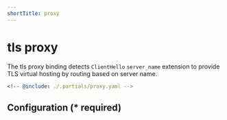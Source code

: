 ```yaml
---
shortTitle: proxy
---
```


# tls proxy

The tls proxy binding detects `ClientHello` `server_name` extension to provide TLS virtual hosting by routing based on server name.

```yaml {3}
<!-- @include: ./.partials/proxy.yaml -->
```

## Configuration (\* required)

<!-- @include: ../.partials/vault.md -->
<!-- @include: ./.partials/routes.md -->
<!-- @include: ../.partials/exit.md -->
<!-- @include: ../.partials/telemetry.md -->

